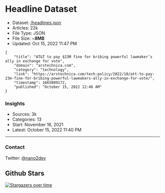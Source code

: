 # Headline Dataset

- Dataset: [/headlines.json](https://raw.githubusercontent.com/fwd/news/master/headlines.json) 
- Articles: 22k
- File Type: JSON
- File Size: ~**8MB**
- Updated: Oct 15, 2022 11:47 PM

```
{
    "title": "AT&T to pay $23M fine for bribing powerful lawmaker’s ally in exchange for vote",
    "domain": "arstechnica.com",
    "category": "technology",
    "link": "https://arstechnica.com/tech-policy/2022/10/att-to-pay-23m-fine-for-bribing-powerful-lawmakers-ally-in-exchange-for-vote/",
    "timestamp": 1665809172,
    "published": "October 15, 2022 12:46 AM"
}
```

### Insights

- Sources: 3k
- Categories: 13
- Start: November 16, 2021
- Latest: October 15, 2022 11:40 PM

---

### Contact 

Twitter: [@nano2dev](https://twitter.com/nano2dev)

## Github Stars

[![Stargazers over time](https://starchart.cc/fwd/news.svg)](https://starchart.cc/fwd/news)
